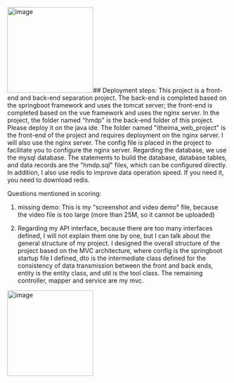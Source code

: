 <img width="195" alt="image" src="https://github.com/BackendHan/530_Final_Project/assets/144406286/d8af187d-5490-4d1a-a069-de77612e162f">## Deployment steps:
This project is a front-end and back-end separation project. The back-end is completed based on the springboot framework and uses the tomcat server; the front-end is completed based on the vue framework and uses the nginx server. In the project, the folder named "hmdp" is the back-end folder of this project. Please deploy it on the java ide. The folder named "itheima_web_project" is the front-end of the project and requires deployment on the nginx server. I will also use the nginx server. The config file is placed in the project to facilitate you to configure the nginx server. Regarding the database, we use the mysql database. The statements to build the database, database tables, and data records are the "hmdp.sql" files, which can be configured directly. In addition, I also use redis to improve data operation speed. If you need it, you need to download redis.

Questions mentioned in scoring:
1. missing demo: This is my "screenshot and video demo" file, because the video file is too large (more than 25M, so it cannot be uploaded)

2. Regarding my API interface, because there are too many interfaces defined, I will not explain them one by one, but I can talk about the general structure of my project. I designed the overall structure of the project based on the MVC architecture, where config is the springboot startup file I defined, dto is the intermediate class defined for the consistency of data transmission between the front and back ends, entity is the entity class, and util is the tool class. The remaining controller, mapper and service are my mvc.
<img width="195" alt="image" src="https://github.com/BackendHan/530_Final_Project/assets/144406286/164bacaa-5f84-4332-b927-1cba9f9b446e">

